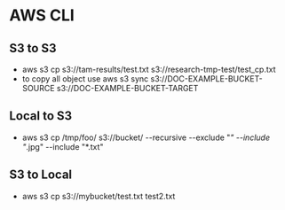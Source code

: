 # AWS CLI
## S3 to S3
* aws s3 cp s3://tam-results/test.txt s3://research-tmp-test/test_cp.txt
* to copy all object use aws s3 sync s3://DOC-EXAMPLE-BUCKET-SOURCE s3://DOC-EXAMPLE-BUCKET-TARGET
## Local to S3
* aws s3 cp /tmp/foo/ s3://bucket/ --recursive --exclude "*" --include "*.jpg" --include "*.txt" 
## S3 to Local
* aws s3 cp s3://mybucket/test.txt test2.txt
